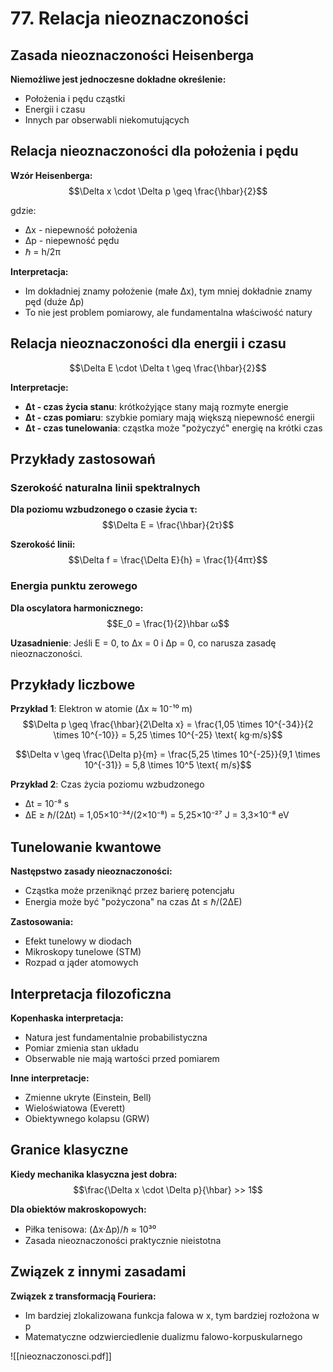 # 77. Relacja nieoznaczoności

## Zasada nieoznaczoności Heisenberga

**Niemożliwe jest jednoczesne dokładne określenie:**
- Położenia i pędu cząstki
- Energii i czasu
- Innych par obserwabli niekomutujących

## Relacja nieoznaczoności dla położenia i pędu

**Wzór Heisenberga:**
$$\Delta x \cdot \Delta p \geq \frac{\hbar}{2}$$

gdzie:
- Δx - niepewność położenia
- Δp - niepewność pędu
- ℏ = h/2π

**Interpretacja:**
- Im dokładniej znamy położenie (małe Δx), tym mniej dokładnie znamy pęd (duże Δp)
- To nie jest problem pomiarowy, ale fundamentalna właściwość natury

## Relacja nieoznaczoności dla energii i czasu

$$\Delta E \cdot \Delta t \geq \frac{\hbar}{2}$$

**Interpretacje:**
- **Δt - czas życia stanu**: krótkożyjące stany mają rozmyte energie
- **Δt - czas pomiaru**: szybkie pomiary mają większą niepewność energii
- **Δt - czas tunelowania**: cząstka może "pożyczyć" energię na krótki czas

## Przykłady zastosowań

### Szerokość naturalna linii spektralnych

**Dla poziomu wzbudzonego o czasie życia τ:**
$$\Delta E = \frac{\hbar}{2τ}$$

**Szerokość linii:**
$$\Delta f = \frac{\Delta E}{h} = \frac{1}{4πτ}$$

### Energia punktu zerowego

**Dla oscylatora harmonicznego:**
$$E_0 = \frac{1}{2}\hbar ω$$

**Uzasadnienie**: Jeśli E = 0, to Δx = 0 i Δp = 0, co narusza zasadę nieoznaczoności.

## Przykłady liczbowe

**Przykład 1**: Elektron w atomie (Δx ≈ 10⁻¹⁰ m)
$$\Delta p \geq \frac{\hbar}{2\Delta x} = \frac{1,05 \times 10^{-34}}{2 \times 10^{-10}} = 5,25 \times 10^{-25} \text{ kg·m/s}$$

$$\Delta v \geq \frac{\Delta p}{m} = \frac{5,25 \times 10^{-25}}{9,1 \times 10^{-31}} = 5,8 \times 10^5 \text{ m/s}$$

**Przykład 2**: Czas życia poziomu wzbudzonego
- Δt = 10⁻⁸ s
- ΔE ≥ ℏ/(2Δt) = 1,05×10⁻³⁴/(2×10⁻⁸) = 5,25×10⁻²⁷ J = 3,3×10⁻⁸ eV

## Tunelowanie kwantowe

**Następstwo zasady nieoznaczoności:**
- Cząstka może przeniknąć przez barierę potencjału
- Energia może być "pożyczona" na czas Δt ≤ ℏ/(2ΔE)

**Zastosowania:**
- Efekt tunelowy w diodach
- Mikroskopy tunelowe (STM)
- Rozpad α jąder atomowych

## Interpretacja filozoficzna

**Kopenhaska interpretacja:**
- Natura jest fundamentalnie probabilistyczna
- Pomiar zmienia stan układu
- Obserwable nie mają wartości przed pomiarem

**Inne interpretacje:**
- Zmienne ukryte (Einstein, Bell)
- Wieloświatowa (Everett)
- Obiektywnego kolapsu (GRW)

## Granice klasyczne

**Kiedy mechanika klasyczna jest dobra:**
$$\frac{\Delta x \cdot \Delta p}{\hbar} >> 1$$

**Dla obiektów makroskopowych:**
- Piłka tenisowa: (Δx·Δp)/ℏ ≈ 10³⁰
- Zasada nieoznaczoności praktycznie nieistotna

## Związek z innymi zasadami

**Związek z transformacją Fouriera:**
- Im bardziej zlokalizowana funkcja falowa w x, tym bardziej rozłożona w p
- Matematyczne odzwierciedlenie dualizmu falowo-korpuskularnego

![[nieoznaczonosci.pdf]]
